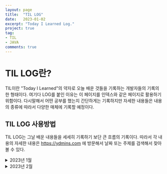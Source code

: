 ```yaml
---
layout: page
title:  "TIL LOG"
date:   2023-01-02
excerpt: "Today I Learned Log."
project: true
tag:
- TIL
- JAVA
comments: true
---
```



# TIL LOG란?
TIL이란 "Today I Learned"의 약자로 오늘 배운 것들을 기록하는 개발자들의 기록의 한 형태이다. 여기다 LOG를 붙인 이유는 이 페이지를 인덱스와 같은 페이지로 활용하기 위함이다. 다시말해서 어떤 공부를 했는지 간단하게는 기록하지만 자세한 내용들은 내용의 종류에 따라서 다양한 매체에 기록할 예정이다.

## TIL LOG 사용방법
TIL LOG는 그날 배운 내용들을 세세히 기록하기 보단 큰 흐름의 기록이다. 따라서 각 내용의 자세한 내용은 https://ydmins.com 에 방문해서 날짜 또는 주제를 검색해서 찾아볼 수 있다.

<details>
<summary>2023년 1월</summary>
<div markdown="1">       
#### 2023-01-02 MON
1. 패스트캠퍼스 - 스프링의 정석 강의를 들었다.
  - MySQL 작동안하는 이슈가 있었다.
  - Bean 관련 또는 3과 전체 복습이 필요해 보인다.

2. GITHUB을 이용해서 TIL용 블로그를 만들었다.
  - 개발 공부 일기쓰듯이 사용할 계획이다.
    
#### 2023-01-03 TUE
1. 스프링의 정석 Chpater3 처음부터 다시 듣기 시작했다.
  - Spring DI에 대해 배우기 시작했다.
  - 변경에 유리한 코드를 작성하기 위해 분리를 잘 해야 한다. 분리하는 방법에는 3가지가 있다. 
    1. 변하는 것과 변하지 않는 것을 구분
    2. 관심사에 따라서 구분
    3. 중복코드를 분리
  - Properties 객체는 파일을 불러오고 저장하는 등에 편리함이 있어서 사용한다.
2. ydmins.github.io 수정했다.
  - 어제 처음으로 github.io 블로그를 만들 때는 많이 낯설었는데 오늘은 확실히 좀 더 보였다. 확실히 할수록 나아진다.

#### 2023-01-04 WED
1. 스프링의 정석 Chapter3 Spring DI 개념을 이해하기 위한 기초강의를 다 들었다.
    - 객체 컨테이너 (ApplicationContext)에 대해 배웠다.
        - 객체들을 Map에 넣어두고 사용하는 기능이다.
        - 객체를 자동으로 등록하는 @Component
        - 객체를 이름을 이용해 자동으로 찾아서 연결해주는 @Resource
        - 객체를 타입을 이용해서 자동으로 찾아서 연결해주는 @Autowired 를 알게되었다.
        - Annotaion 사용시 장점
            - 작성해야 할 코드 줄어든다. -> 관리해야 할 코드 줄어든다. & 실수가 줄어든다
    

  - 아직 Spring DI를 잘 이해 못한것 같다.

#### 2023-01-05 THU
1. 스프링의 정석 Chpater3 Spring DI 개념을 제대로 들어가기전 일단 한 번 써보기를 했다.
    - xml 파일을 이용해서 Beans 태그 내에 Bean들을 정의해 보았다.
        - Bean 태그 사이에 내용들
            - property
                Setter가 정의되어 있을 경우에 사용 가능하다.
            - contructor-arg
                생성자가 선언되어 있을 경우에 사용 가능하다.
    - 강의를 듣는 내내 bean을 왜 굳이 만드는 것일까?란 물음이 계속 들었다.
        - 다음 강의 초반 부분만 살짝 들었는데, Bean이라는 것이 재사용 가능한 Component, 상태(Intance Variable), Getter, Setter, No-Args-Constroctor를 따로 저장해 둔 것이라고 한다. 즉, 오늘까지 이해한 바로는 계속 사용해야 할 것들을 콩속에 넣어두고 필요할 때마다 꺼내쓰도록 만든것이 bean이라는 것이다.
    

#### 2023-01-06 Fri
1. 스프링 정석 Chapter3 Spring DI 개념을 제대로 시작했다.
    - Bean은 Spring Container가 관리하는 객체이다.
    - Spring Container는 Bean의 저장소이자 관리자(생성, 소멸, 연결)이다.
2. Application Context에 대해서 배웠다.
    - TIL을 기록하다 보니 Spring Container에서 왜 갑자기 Application Context로 넘어왔는지 모른다는 점을 발견했다.
    - 줄여서 AC라고한다.
    
#### 2023-01-07 Sat
1. 스프링 정석 Chapter3 Spring DI 강의를 다 들었다.
    - 지난번에 파악을 못한 ApplicationContext를 이해하게 됐다.
        - XMl을 이용해서 ApplicationContext에 저장할 Bean들을 설정한다.
        - @Component Annotation을 사용하면 XML을 작성하지 않고 ApplicationContext에 Bean을 설정할 수 있다.
        - @Autowired 또는 @Resource를 사용하면 ApplicationContext에 저장되어있는 객체를 주입해서 사용할 수 있다.
            - @Autowired는 타입으로 객체를 검색한다. 만약 같은 타입의 객체가 여러개 있다면 이름이 같은 것을 찾는다.
            - @Resource는 이름으로 객체를 검색한다. 일치하는 이름의 객체가 없다면 예외가 발생한다.
    - Spring DI란
        - ApplicationContext에 저장되어 있는 Bean을 호출할 때 Bean이 사용할 객체를 전달해 주는 것을 "의존성 주입 (Dependency Injction)"이라 한다.
        - 즉, DI의 의존성은 Bean의 관점이다.

#### 2023-01-09 Mon
1. 스프링 정석 Chpater2 관심사의 분리와 MVC 패턴에 대한 강의를 들었다.
    - 코드를 입력, 처리, 출력으로 분리 시켜 작성하는 코드는 처리에 집중할 수 있다.
    - 이 때 처리부분의 코드를 Controller라고 한다. 
    - Controller에서 처리한 결과를 Model 객체에 담아둔다.
    - 이 Model의 데이터를 기반으로 View 영역이 결과물을 출력해준다.
    - MVC란?
        - 관심사의 분리를 통해 코드를 Controller(처리영역)과 View(출력영역)으로 나누고 그 두 영역에 데이터를 전달하기 위해 Model이라는 데이터 전달 객체를 도입한 코딩 방식이다.
    
#### 2023-01-10 Tue
1. 스프링 정석 Chpater2 서블릿과 JSP에 대해한 강의를 들었다.
    - Servlet은 Spring의 Controller와 RequestMapping을 함께 쓰는 것과 같다.
    - JSP는 요청시 Servlet으로 변환된다.
    - Servlet에 대해서 여러가지를 배웠지만 Servlet자체가 무엇인지에 대한 답은 찾지 못했다.
    - 내장객체 (Implicit Obejcts)에 대해서 배웠다.
    
#### 2023-01-11 Wed
1. 스프링 정석 Chapter2 쿠키와 세션에 대한 강의를 들었다.
    - 쿠키는 브라우저에서 생성하여 브라우저에 저장하고 서버와 주고 받는 데이터 모음이다.
    - 세션은 서버에서 생성하여 서버에 저장하고 전달받은 쿠키와 비교하여 사용하는 데이터 모음이다.
    
#### 2023-01-12 Thu
1. 스프링 정석 Chapter2 예외처리에 대한 강의를 들었다.
    - 예외처리를 처리하는 방법이 여러가지가 있다.
        1. try-catch
        2. 클래스 내에 @ExceptionHamdler를 이용한 처리 메서드 생성하기
        3. 새로운 클래스를 만들어 2에서와 같은 ExceptionHandler-method를 생성한다.
           이 때 @ControllerAdvice를 붙여주면 여러 클래스에서 발생하는 Exception을 한 번에 처리할 수 있다. 
            - @ControllerAdvice : 모든 클래스의 Exception을 처리
            - @ControllerAdvice("패키지 패스") : 특정 패스 내의 클래스에서 발생하는 Exception을 처리
        4. Error.jsp : 에러를 띄우는 view 파일을 만든뒤 속성에 isErrorPage="true"를 추가하면 자동으로 에러를 처리해준다.
        5. web.xml에 error-page 속성을 이용해 상태 코드별 띄울 view를 설정할 수 있다.
        6. servlet-context.xml에 SimpleMappingExceptionResolver를 추가해
            - View by Exception
            - Status code by View
           를 설정할 수 있다.
    
#### 2023-01-13 Fri
1. 스프링 정석 Chapter3 Spring으로 DB 연결하는 방법에 대한 강의를 들었다.
     - JDBC를 이용하는 방법과 Spring JDBC를 이용하는 방법
        - JDBC를 사용하면 DriveManager를 사용한다.
        - Spring JDBC를 사용하면 DriverManagerDataSource를 사용한다.
     - Spring JDBC : Bean에 연결 정보를 저장해 두고 사용할 수 있다.
2. 스프링 정석 Chapter3 Spring으로 DB (MySQL)을 다루면서 TDD사용을 배웠다.
     - 인스턴스 객체로 사용되는 DataSource 객체는 테스트 메서드들이 공유해서 사용하지 않는다.
     - 모든 테스트 들은 서로 독립적이어야 하고 실행 횟수에 상관없이 항상 성공해야 한다.
    
#### 2023-01-16 Mon
1. 스프링 정석 Chapter2 DispatcherServlet에 대한 강의를 들었다.
    - DispatcherServlet의 요청 처리 과정
        - 요청을 HandlerMapping에서 어떤 메서드로 처리할지 참조한다.
        - 처리할 메서드를 HandlerAdaptor를 통해 호출하고 결과로 Model과 출력에 사용할 View 이름을 받는다.
        - 이 View 이름을 이용해 ViewResolver에서 정확한 파일정보를 참조한다.
        - 여태까지 취합한 결과 Model,ViewFile 정보를 JstlView를 통해 Response 객체로 만들고 이를 Client로 보낸다.
    - DoDispatch
        - DispatcherServlet이 요청을 처리하는 일련의 과정을 처리하는 DispatcherServlet 내의 메서드이다.
    
#### 2023-01-17 Tue
1. 스프링의 정석 Chapter3 DAO에 대한 강의를 들었다.
    - DAO
        - Data Access Object
        - Table당 하나의 DAO가 존재한다.
        - DAO는 인터페이스로 구현하고 구현체는 DaoImpliment로 분리해서 구현한다.
    
#### 2023-01-21 Sat
1. 스프링 완전판 초격차 강의 Chapter1 Todo 리스트 만들기 강의를 들었다.
    - Modle, Repository, Serice, Controller를 한 번 빠르게 만들어보았다.
    - 빠르게 만들어 보니, Spring Boot로 웹을 구성하는 전체 그림을 그려볼 수 있어서 좋은 복습이었다.
    - RequestMapping("/") 하나를 이용해 GET, POST, PATCH, DELETE를 모두 활용하니 많은 기능을 Path 하나로 구현할 수 있었다.
    
#### 2023-01-25 Wed
1. 스프링의 정석 Chapter3 Transaction, Commit, Rollback에 대한 강의를 들었다.
    - Transaction : 더이상 나눌 수 없는 작업의 단위
    - Commit : 가공한 데이터를 DB에 반영하기
    - Rollback : 데이터 가공 중 직전 커밋상태로 되돌리기 (커밋을 잘못한 걸 알아챈 걸 되돌리는 것이 아니다.)
    - Transaction은 ACID를 따라야 한다.
        - Atomity : 원자성
        - Consistensy : 일관성
        - Isolation : 고립성
        - Durability
    - Isolation Level
        - Transaction은 독립적으로 수행되어야 하지만 DB의 성능 및 사용자의 편의를 위해 그 고립의 정도 (독립의 정도)를 조절할 수 있다.
            - READ UNCOMMITED : 커밋되지 않은 데이터도 읽을 수 있다. (고립도 최저)
            - READ COMMITED : 커밋된 데이터만 읽을 수 있다.
            - REPEATABLE READ : 자신의 Transaction이 시작 될 때의 데이터를 Transaction이 끝날 때까지 반복적으로 읽을 수 있다. 즉 Transacion이 진행중일 떄 반영된 DB의 데이터를 읽어들이지 않는다.
            - SERIALIZABLE : 한 번에 하나의 Transaction만 수행한다. 이론적으로 가장 이상적인 고립도이다. (고립되 최고)

#### 2023-01-26 Thu
1. 스프링의 정석 Chapter3 : AOP에 대한 강의 중 맛보기 부분만 들었다.
    - AOP는 동적으로 메서드에 코드를 삽입하는 기술이다.
    - 삽입할 코드를 분리시켜 작성한 클래스를 advice라 부른다.
    - 코드는 메서드의 맨 앞 또는 맨 뒤에만 삽입 가능하고 위치에 따른 명칭이 있다.
        - 맨 앞에 주입 : before-advice
        - 맨 뒤에 주입 : after-advice
        - 맨 앞과 맨 뒤 모두 주입 : around-advice
    
#### 2023-01-30 Mon
1. 스프링의 정석 Chapter3 : AOP와 @Trnasactional에 대해 공부중이다.
    - AOP = Asepct Oriented Programming = 관점 지향 프로그래밍
        - Cross-Cutting Concerns (= 횡단 관심사)를 분리하여 중복제거한다.
    - 분리한 코드를 실행하는 과정에서 동적으로 주입해주다. 이를 AOP라고 한다.
    - 용어
        - Advice : 부가기능로 분리해낸 코드를 말한다.
        - Target : Advice를 주입할 객체를 말한다.
        - Join Point : Target내에서 실제로 Advice가 주입될 대상(메서드)를 말한다.
        - Proxy : 동적으로 Advice가 Target내의 Join Point에 주입되어 마치 원래 하나의 객체였던 것처럼 보이는 순간의 객체를 Proxy라고 한다.
        - Weaving : Proxy를 만드는 과정을 Weaving이라고 한다.
        - Pointcut : join point를 특정하기 위해 정의한 패턴을 포인트 컷이라고 한다.
2. @Transactional
    - @Transactional 애너테이션이 붙은 Scope내의 모든 기능들이 성공적으로 수행됐을 경우에만 결과로 반영한다.
</div>
    </details>
    <details>
<summary>2023년 2월</summary>
<div markdown="1">       
#### 2023-02-02 Thu
1. 스프링의 정석 Chapter3 : Transaction 적용하는 실습을 했다.
    - TrnasacionManager
        - Tx를 적용하기 위해서는 TransactionManager 객체를 만들어야 한다.
        - TransactionManger를 이용해 TransactionStatus 객체에 Tx 정보를 담는다.
        - try-catch문에서 try 부분에 Tx로 묶을 일련의 과정 및 메서드들을 전부 담는다.
            - 모두가 성공적으로 이루어지면 TransactionManager를 이용해 TransactionStatus 객체를 Commit 한다.
            - 실패시 catch문이 받아서 TransactionManager를 이용해 TransactionStatus 객체를 Rollback 한다.
    - DataSourceUtils를 이용한 Connection 생성
        - Tx으로 묶여 있는 모든 메서드는 하나의 Connection을 공유해야 한다. 때문에 기존에 DataSource객체를 이용한 방식에서 DataSourceUtils를 활용한 Connection 생성 방식으로 변경해 줘야 한다.
    
#### 2023-02-08 Wed
1. 스프링의 정석 Chapter3 : @Transactional 완광했다.
    - @Transactional의 속성에 대해서 공부했다.
        - 그 중 Propagation에 대해서 알아봤다.
            - REQUIRED (Default) : 진행 중인 Tx의 요소로가 된다.
            - REQUIRES_NEW : 메인 Tx와 독립적인 Tx를 실행한다.
            - NESTED : REQUIRES_NEW와 동일하지만 메인 Tx가 Rollback시 함께 Rollback된다. 반대는 REQUIRES_NEW와 마찬가지로 성립하지 않는다.
            - SUPPORTS : 메인 Tx가 있다면 요소가 되지만, 없다면 Tx 수행 없이 진행한다.
            - MANDATORY : 메인 Tx 내에서만 작동하고 그렇지 않으면 예외를 발생한다.
            - NOT_SUPPORTED : Tx 적용 없이 실행하지만, 메인 Tx가 수행중이라면 일시정지(Suspend) 시킨다.
            - NEVER : Tx 적용 없이 실행하지만, 메인 Tx가 수행중이면 예외를 발생시킨다.
    
#### 2023-02-09 Thu
1. 스프링의 정석 Chapter4 : MyBatis 강의 듣기 시작했다.
    - MyBatis란
        - SQL Mapping Framework
            - SQL을 별도 XML 파일로 분리해 사용할 수 있도록 한다.
    

#### 2023-02-13 Mon
1. 스프링의 정석 Chapter4 : MyBatis 강의를 들었다.
    - MyBatis를 활용해 Mapper.xml을 작성하여 DAO를 작성했다.
        - Dao는 인터페이스로 구현한다.
        - DaoImpl로 Dao구현체를 구현한다. 이 때 실제 구현은 데이터를 DB에서 불러오고 반환하는 것은 Mapper.xml이 SQL문을 이용해 담당하고, DaoImpl은 Mapper에 있는 함수 select 등과 같은 태그를 호출하면서 필요한 인자를 전달하는 역할을 한다.
    
#### 2023-02-14 Tue
1. 스프링의 정석 Chapter4 : 페이징 공부
    
   
#### 2023-02-15 Wed
1. 스프링의 정석 Chapter4 : 게시판 만들기 공부중
    - 페이징, 목록으로 이동, 삭제 실습을 했다.
    
#### 2023-02-16 Thu
1. 스프링의 정석 Chapter4 : 글쓰기, 글 수정 기능을 공부했다.
    - RedirectAttribute
        - RedirectAttribute.addFlashAttribute()를 사용하면 session에 데이터를 저장했다가 사용후 바로 삭제하기 때문에 정보를 은닉해서 전달하는 효과가 있다.
    - Page번호, 주고 받은 데이터를 실패페이지에도 읽을 때와 같이 넘겨주면 데이터 유실을 막을 수 있다.
    
#### 2023-02-17 Fri
1. 검색기능 구현을 위해 조건절 SQL 실습
</div>
</details>
